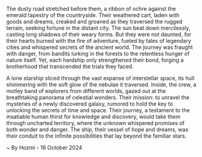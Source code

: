
The dusty road stretched before them, a ribbon of ochre against the emerald tapestry of the countryside. Their weathered cart, laden with goods and dreams, creaked and groaned as they traversed the rugged terrain, seeking fortune in the distant city. The sun beat down mercilessly, casting long shadows of their weary forms. But they were not daunted, for their hearts burned with the fire of adventure, fueled by tales of legendary cities and whispered secrets of the ancient world.  The journey was fraught with danger, from bandits lurking in the forests to the relentless hunger of nature itself. Yet, each hardship only strengthened their bond, forging a brotherhood that transcended the trials they faced.

A lone starship sliced through the vast expanse of interstellar space, its hull shimmering with the soft glow of the nebulae it traversed. Inside, the crew, a motley band of explorers from different worlds, gazed out at the breathtaking panorama of celestial wonders. Their mission: to unravel the mysteries of a newly discovered galaxy, rumored to hold the key to unlocking the secrets of time and space. Their journey, a testament to the insatiable human thirst for knowledge and discovery, would take them through uncharted territory, where the unknown whispered promises of both wonder and danger. The ship, their vessel of hope and dreams, was their conduit to the infinite possibilities that lay beyond the familiar stars. 

~ By Hozmi - 16 October 2024
